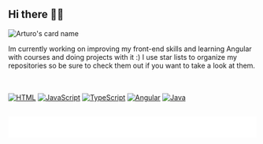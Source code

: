 ## Hi there 👋😎
![Arturo's card name](https://cardivo.vercel.app/api?name=Arturo%20Guzmán%20Lucena&description=Hi%20there,%20I'm%20currently%20learning%20web%20development%20and%20angular,%20but%20trying%20to%20become%20fullstack%20%F0%9F%99%82&image=https://avatars.githubusercontent.com/u/81990026?s=400&u=ac2706652457c3f8f395a583c3ce30ba7874a1b3&v=4&backgroundColor=%23D0E0EC&linkedin=Arturo%20Guzmán%20Lucena&github=MrBlueA)

Im currently working on improving my front-end skills and learning Angular with courses and doing projects with it :)
I use star lists to organize my repositories so be sure to check them out if you want to take a look at them.

<br><br>
[![HTML](https://img.shields.io/badge/HTML-%23E34F26.svg?logo=html5&logoColor=white)](#)
[![JavaScript](https://img.shields.io/badge/JavaScript-F7DF1E?logo=javascript&logoColor=000)](#)
[![TypeScript](https://img.shields.io/badge/TypeScript-3178C6?logo=typescript&logoColor=fff)](#)
[![Angular](https://img.shields.io/badge/Angular-%23DD0031.svg?logo=angular&logoColor=white)](#)
[![Java](https://img.shields.io/badge/Java-%23ED8B00.svg?logo=openjdk&logoColor=white)](#)
<br><br>

<picture>
  <img src="/metrics.plugin.starlists.svg" alt="Metrics">
</picture>


<!--
**MrBlueA/MrBlueA** is a ✨ _special_ ✨ repository because its `README.md` (this file) appears on your GitHub profile.

Here are some ideas to get you started:

- 🔭 I’m currently working on ...
- 🌱 I’m currently learning ...
- 👯 I’m looking to collaborate on ...
- 🤔 I’m looking for help with ...
- 💬 Ask me about ...
- 📫 How to reach me: ...
- 😄 Pronouns: ...
- ⚡ Fun fact: ...
-->
